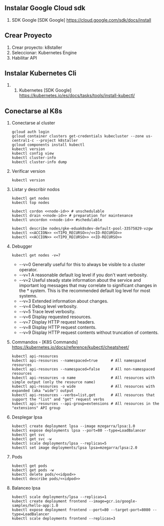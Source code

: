 ## Instalar Google Cloud sdk
1. SDK Google [SDK Google] https://cloud.google.com/sdk/docs/install

## Crear Proyecto

1. Crear proyecto: k8staller
1. Seleccionar: Kubernetes Engine
1. Habilitar API

## Instalar Kubernetes Cli
1. 1. Kubernetes [SDK Google]  https://kubernetes.io/es/docs/tasks/tools/install-kubectl/

## Conectarse al K8s
1. Conectarse al cluster

    ```shell
    gcloud auth login
    gcloud container clusters get-credentials kubecluster --zone us-central1-c --project k8staller
    gcloud components install kubectl
    kubectl version
    kubectl config view
    kubectl cluster-info
    kubectl cluster-info dump
    ```


1. Verificar version

    ```shell
    kubectl version
    ```

1. Listar y describir nodos

    ```shell
    kubectl get nodes
    kubectl top nodes

    kubectl cordon <<node-id>> # unschedulable
    kubectl drain <<node-id>> # preparation for maintenance
    kubectl uncordon <<node-id>> #schedulable

    kubectl describe nodes/gke-eduak8sdev-default-pool-33575829-vzgw
    kubectl <<ACCION>> <<TIPO_RECURSO>>/<<ID-RECURSO>>
    kubectl <<ACCION>> <<TIPO_RECURSO>> <<ID-RECURSO>>
    ```

1. Debugger
    ```
    kubectl get nodes -v=7
    ```

    * --v=0	Generally useful for this to always be visible to a cluster operator.
    * --v=1	A reasonable default log level if you don't want verbosity.
    * --v=2	Useful steady state information about the service and important log messages that may correlate to significant changes in the * system. This is the recommended default log level for most systems.
    * --v=3	Extended information about changes.
    * --v=4	Debug level verbosity.
    * --v=5	Trace level verbosity.
    * --v=6	Display requested resources.
    * --v=7	Display HTTP request headers.
    * --v=8	Display HTTP request contents.
    * --v=9	Display HTTP request contents without truncation of contents.

    
1. Commandos - [K8S Commands]  https://kubernetes.io/docs/reference/kubectl/cheatsheet/
    ```
    kubectl api-resources
    kubectl api-resources --namespaced=true      # All namespaced resources
    kubectl api-resources --namespaced=false     # All non-namespaced resources
    kubectl api-resources -o name                # All resources with simple output (only the resource name)
    kubectl api-resources -o wide                # All resources with expanded (aka "wide") output
    kubectl api-resources --verbs=list,get       # All resources that support the "list" and "get" request verbs
    kubectl api-resources --api-group=extensions # All resources in the "extensions" API group
    ```


1. Desplegar lpsa

    ```shell
    kubectl create deployment lpsa --image mzegarra/lpsa:1.0
    kubectl expose deployments lpsa --port=80 --type=LoadBalancer
    kubectl get svc
    kubectl get svc -w
    kubectl scale deployments/lpsa --replicas=5
    kubectl set image deployments/lpsa lpsa=mzegarra/lpsa:2.0
    ```

1. Pods

    ```shell
    kubectl get pods
    kubectl get pods -w
    kubectl delete pods/<<idpod>>
    kubectl describe pods/<<idpod>>
    ```

1. Balanceo lpsa

    ```shell
    kubectl scale deployments/lpsa --replicas=1
    kubectl create deployment frontend --image=gcr.io/google-samples/hello-app:1.0
    kubectl expose deployment frontend --port=80 --target-port=8080 --type=LoadBalancer
    kubectl scale deployments frontend --replicas=3
    ```





